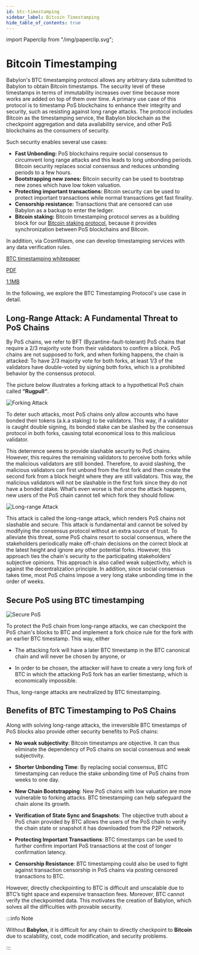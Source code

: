 ```yaml
---
id: btc-timestamping
sidebar_label: Bitcoin Timestamping
hide_table_of_contents: true
---
```


import Paperclip from "/img/paperclip.svg";

# Bitcoin Timestamping

Babylon's BTC timestamping protocol allows any arbitrary
data submitted to Babylon to obtain Bitcoin timestamps.
The security level of these timestamps in terms of immutability
increases over time because more works are added on top of them over time.
A primary use case of this protocol is to timestamp PoS blockchains
to enhance their integrity and security,
such as resisting against long range attacks.
The protocol includes Bitcoin as the timestamping service,
the Babylon blockchain as the checkpoint aggregation and
data availability service, and
other PoS blockchains as the consumers of security.

Such security enables several use cases:

- **Fast Unbonding:** PoS blockchains require social consensus to
  circumvent long range attacks and this leads to
  long unbonding periods.
  Bitcoin security replaces social consensus and
  reduces unbonding periods to a few hours.
- **Bootstrapping new zones:** Bitcoin security can be used to
  bootstrap new zones which have low token valuation.
- **Protecting important transactions:** Bitcoin security can be
  used to protect important transactions while
  normal transactions get fast finality.
- **Censorship resistance:** Transactions that are censored
  can use Babylon as a backup to enter the ledger.
- **Bitcoin staking:** Bitcoin timestamping protocol serves
  as a building block for our
  [Bitcoin staking protocol](/docs/introduction/btc-staking.md),
  because it provides synchronization between PoS blockchains and Bitcoin.

In addition, via CosmWasm, one can develop timestamping services with any
data verification rules.

<div class="pdf-file-banner">
  <a class="link" target="_blank" href="https://arxiv.org/pdf/2207.08392.pdf">
    <div class="icon-holder">
      <Paperclip class="icon" alt="paper clip" />
    </div>
    <div class="info">
      <p class="title">BTC timestamping whitepaper</p>
      <p class="subtitle">PDF</p>
    </div>
    <p class="size">1.1MB</p>
  </a>
</div>

In the following, we explore the BTC Timestamping Protocol's use case in
detail.

## Long-Range Attack: A Fundamental Threat to PoS Chains <a id="long"></a>
By PoS chains, we refer to BFT (Byzantine-fault-tolerant) PoS chains that
require a 2/3 majority vote from their validators to confirm a block.
PoS chains are not supposed to fork, and when forking happens,
the chain is attacked:
To have 2/3 majority vote for both forks,
at least 1/3 of the validators have double-voted by signing both forks,
which is a prohibited behavior by the consensus protocol.

The picture below illustrates a forking attack to a hypothetical
PoS chain called **“Rugpull“**.

![Forking Attack](./images/forking.gif)

To deter such attacks, most PoS chains only allow accounts who have
bonded their tokens (a.k.a staking) to be validators.
This way, if a validator is caught double signing,
its bonded stake can be slashed by the consensus protocol in both forks,
causing total economical loss to this malicious validator.

This deterrence seems to provide slashable security to PoS chains.
However, this requires the remaining validators to perceive both forks
while the malicious validators are still bonded.
Therefore, to avoid slashing, the malicious validators can first unbond
from the first fork and then create the second fork from a block height
where they are still validators.
This way, the malicious validators will not be slashable in
the first fork since they do not have a bonded stake.
What’s even worse is that once the attack happens,
new users of the PoS chain cannot tell which fork they should follow.

![Long-range Attack](./images/longrange.gif)

This attack is called the long-range attack,
which renders PoS chains not slashable and secure.
This attack is fundamental and cannot be solved by modifying the
consensus protocol without an extra source of trust.
To alleviate this threat, some PoS chains resort to social consensus,
where the stakeholders periodically make off-chain decisions on the
correct block at the latest height and ignore any other potential forks.
However, this approach ties the chain's security to the
participating stakeholders' subjective opinions.
This approach is also called weak subjectivity,
which is against the decentralization principle.
In addition, since social consensus takes time,
most PoS chains impose a very long stake unbonding time in
the order of weeks.

## Secure PoS using BTC timestamping <a id="time"></a>

![Secure PoS](./images/HowUseCase.png)

To protect the PoS chain from long-range attacks,
we can checkpoint the PoS chain's blocks to BTC and
implement a fork choice rule for the fork with
an earlier BTC timestamp. This way, either

- The attacking fork will have a later BTC timestamp in the
  BTC canonical chain and will never be chosen by anyone, or

- In order to be chosen, the attacker will have to create a very long fork
  of BTC in which the attacking PoS fork has an earlier timestamp,
  which is economically impossible.

Thus, long-range attacks are neutralized by BTC timestamping.

## Benefits of BTC Timestamping to PoS Chains <a id="benefit"></a>
Along with solving long-range attacks,
the irreversible BTC timestamps of PoS blocks also
provide other security benefits to PoS chains:

- **No weak subjectivity**: Bitcoin timestamps are objective.
  It can thus eliminate the dependency of PoS chains on social consensus and
  weak subjectivity.

- **Shorter Unbonding Time**: By replacing social consensus,
  BTC timestamping can reduce the stake unbonding time of
  PoS chains from weeks to one day.

- **New Chain Bootstrapping**: New PoS chains with low valuation
  are more vulnerable to forking attacks.
  BTC timestamping can help safeguard the chain alone its growth.

- **Verification of State Sync and Snapshots**: The objective truth about
  a PoS chain provided by BTC allows the users of the PoS chain to verify
  the chain state or snapshot it has downloaded from the P2P network.

- **Protecting Important Transactions**: BTC timestamps can be used to
  further confirm important PoS transactions at the cost of
  longer confirmation latency.

- **Censorship Resistance**: BTC timestamping could also be used to fight
  against transaction censorship in PoS chains via
  posting censored transactions to BTC.

However, directly checkpointing to BTC is difficult and unscalable due to
BTC’s tight space and expensive transaction fees.
Moreover, BTC cannot verify the checkpointed data.
This motivates the creation of Babylon,
which solves all the difficulties with provable security.

:::info Note

Without **Babylon**, it is difficult for any chain to directly checkpoint
to **Bitcoin** due to scalability, cost, code modification, and
security problems.

:::

